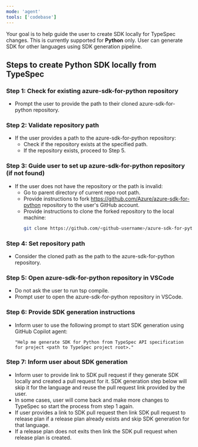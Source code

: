 ```yaml
---
mode: 'agent'
tools: ['codebase']
---
```

Your goal is to help guide the user to create SDK locally for TypeSpec changes. This is currently supported for **Python** only. User can generate SDK for other languages using SDK generation pipeline.
## Steps to create Python SDK locally from TypeSpec
### Step 1: Check for existing azure-sdk-for-python repository
- Prompt the user to provide the path to their cloned azure-sdk-for-python repository.
### Step 2: Validate repository path
- If the user provides a path to the azure-sdk-for-python repository:
    - Check if the repository exists at the specified path.
    - If the repository exists, proceed to Step 5.
### Step 3: Guide user to set up azure-sdk-for-python repository (if not found)
- If the user does not have the repository or the path is invalid:
    - Go to parent directory of current repo root path.
    - Provide instructions to fork https://github.com/Azure/azure-sdk-for-python repository to the user's GitHub account.
    - Provide instructions to clone the forked repository to the local machine:
        ```bash
        git clone https://github.com/<github-username>/azure-sdk-for-python.git
        ```
### Step 4: Set repository path
- Consider the cloned path as the path to the azure-sdk-for-python repository.
### Step 5: Open azure-sdk-for-python repository in VSCode
- Do not ask the user to run tsp compile.
- Prompt user to open the azure-sdk-for-python repository in VSCode.
### Step 6: Provide SDK generation instructions
- Inform user to use the following prompt to start SDK generation using GitHub Copilot agent:
    ```
    "Help me generate SDK for Python from TypeSpec API specification for project <path to TypeSpec project root>."
    ```
### Step 7: Inform user about SDK generation       
- Inform user to provide link to SDK pull request if they generate SDK locally and created a pull request for it. SDK generation
step below will skip it for the language and reuse the pull request link provided by the user.
- In some cases, user will come back and make more changes to TypeSpec so start the process from step 1 again.
- If user provides a link to SDK pull request then link SDK pull request to release plan if a release plan already exists and skip SDK generation for that language.
- If a release plan does not exits then link the SDK pull request when release plan is created.
